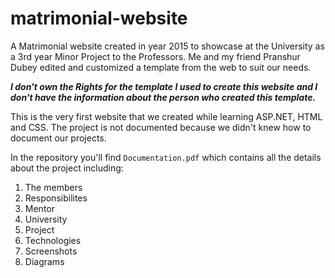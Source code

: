 # matrimonial-website

A Matrimonial website created in year 2015 to showcase at the University as a 3rd year Minor Project to the Professors.
Me and my friend Pranshur Dubey edited and customized a template from the web to suit our needs.

***I don't own the Rights for the template I used to create this website and I don't have the information about the person who created this template.***

This is the very first website that we created while learning ASP.NET, HTML and CSS. The project is not documented because we didn't knew how to document our projects.

In the repository you'll find `Documentation.pdf` which contains all the details about the project including:

1) The members
2) Responsibilites
3) Mentor
4) University
5) Project
6) Technologies
7) Screenshots
8) Diagrams

